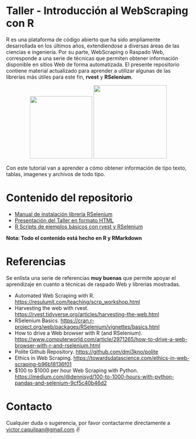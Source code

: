 # Taller - Introducción al WebScraping con R

R es una plataforma de código abierto que ha sido ampliamente desarrollada en los últimos años, extendiendose a diversas áreas de las ciencias e ingeniería. Por su parte, WebScraping o Raspado Web, corresponde a una serie de técnicas que permiten obtener información disponible en sitios Web de forma automatizada. El presente repositorio contiene material actualizado para aprender a utilizar algunas de las librerías más útiles para este fin, **rvest** y **RSelenium**.


<p align="center">
<img width="170" src = "https://www.franklinsantos.com/posts/2021-05-31-webscraping/logo.png" /> <img src = "https://miro.medium.com/max/724/1*YaNXYO-ShWtG26jm9yhR6A.png" width ="200" />
</p>

Con este tutorial van a aprender a cómo obtener información de tipo texto, tablas, imagenes y archivos de todo tipo.

# Contenido del repositorio

* [Manual de instalación librería RSelenium](https://victorcaquilpan.github.io/TallerWebScrapingUAI/ManualRSelenium.html#1)
* [Presentación del Taller en formato HTML](https://victorcaquilpan.github.io/TallerWebScrapingUAI/Taller-Webscraping.html#1)
* [R Scripts de ejemplos básicos con rvest y RSelenium](https://github.com/victorcaquilpan/TallerWebScrapingUAI/tree/main/Scripts)

**Nota: Todo el contenido está hecho en R y RMarkdown**

# Referencias

Se enlista una serie de referencias **muy buenas** que permite apoyar el aprendizaje en cuanto a técnicas de raspado Web y librerías mostradas. 

* Automated Web Scraping with R. https://resulumit.com/teaching/scrp_workshop.html
* Harvesting the web with rvest. https://rvest.tidyverse.org/articles/harvesting-the-web.html
* RSelenium Basics. https://cran.r-project.org/web/packages/RSelenium/vignettes/basics.html
* How to drive a Web browser with R (and RSelenium). https://www.computerworld.com/article/2971265/how-to-drive-a-web-browser-with-r-and-rselenium.html
* Polite Github Repository. https://github.com/dmi3kno/polite
* Ethics in Web Scraping. https://towardsdatascience.com/ethics-in-web-scraping-b96b18136f01
* $100 to $1000 per hour Web Scraping with Python. https://medium.com/@dennisyd/100-to-1000-hours-with-python-pandas-and-selenium-9cf5c40b46d2

# Contacto

Cualquier duda o sugerencia, por favor contactarme directamente a victor.caquilpan@gmail.com ✌️
